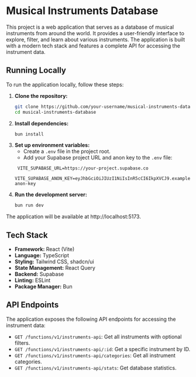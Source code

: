 # Musical Instruments Database

This project is a web application that serves as a database of musical instruments from around the world. It provides a user-friendly interface to explore, filter, and learn about various instruments. The application is built with a modern tech stack and features a complete API for accessing the instrument data.

## Running Locally

To run the application locally, follow these steps:

1. **Clone the repository:**
   ```bash
   git clone https://github.com/your-username/musical-instruments-database.git
   cd musical-instruments-database
   ```
2. **Install dependencies:**
   ```bash
   bun install
   ```
3. **Set up environment variables:**
   - Create a `.env` file in the project root.
   - Add your Supabase project URL and anon key to the `.env` file:
   ```
    VITE_SUPABASE_URL=https://your-project.supabase.co
    VITE_SUPABASE_ANON_KEY=eyJhbGciOiJIUzI1NiIsInR5cCI6IkpXVCJ9.example-anon-key
   ```
4. **Run the development server:**
   ```bash
   bun run dev
   ```
The application will be available at http://localhost:5173.

## Tech Stack

- **Framework:** React (Vite)
- **Language:** TypeScript
- **Styling:** Tailwind CSS, shadcn/ui
- **State Management:** React Query
- **Backend:** Supabase
- **Linting:** ESLint
- **Package Manager:** Bun

## API Endpoints

The application exposes the following API endpoints for accessing the instrument data:

- `GET /functions/v1/instruments-api`: Get all instruments with optional filters.
- `GET /functions/v1/instruments-api/:id`: Get a specific instrument by ID.
- `GET /functions/v1/instruments-api/categories`: Get all instrument categories.
- `GET /functions/v1/instruments-api/stats`: Get database statistics.
